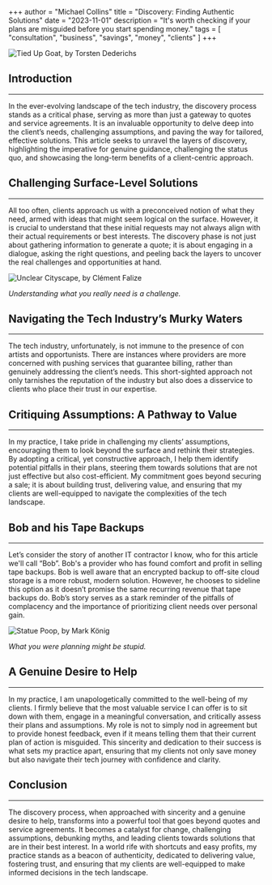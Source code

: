 
+++
author = "Michael Collins"
title = "Discovery: Finding Authentic Solutions"
date = "2023-11-01"
description = "It's worth checking if your plans are misguided before you start spending money."
tags = [
    "consultation",
    "business",
    "savings",
    "money",
    "clients"
]
+++

![Tied Up Goat, by Torsten Dederichs](https://perthserverplus.com/images/tied-up-goat.jpg#center)

## Introduction

---

In the ever-evolving landscape of the tech industry, the discovery process stands as a critical phase, serving as more than just a gateway to quotes and service agreements. It is an invaluable opportunity to delve deep into the client’s needs, challenging assumptions, and paving the way for tailored, effective solutions. This article seeks to unravel the layers of discovery, highlighting the imperative for genuine guidance, challenging the status quo, and showcasing the long-term benefits of a client-centric approach.


## Challenging Surface-Level Solutions

---

All too often, clients approach us with a preconceived notion of what they need, armed with ideas that might seem logical on the surface. However, it is crucial to understand that these initial requests may not always align with their actual requirements or best interests. The discovery phase is not just about gathering information to generate a quote; it is about engaging in a dialogue, asking the right questions, and peeling back the layers to uncover the real challenges and opportunities at hand.

![Unclear Cityscape, by Clément Falize](https://perthserverplus.com/images/unclear-cityscape.jpg#center)

_Understanding what you really need is a challenge._


## Navigating the Tech Industry’s Murky Waters

---

The tech industry, unfortunately, is not immune to the presence of con artists and opportunists. There are instances where providers are more concerned with pushing services that guarantee billing, rather than genuinely addressing the client’s needs. This short-sighted approach not only tarnishes the reputation of the industry but also does a disservice to clients who place their trust in our expertise.


## Critiquing Assumptions: A Pathway to Value

---

In my practice, I take pride in challenging my clients’ assumptions, encouraging them to look beyond the surface and rethink their strategies. By adopting a critical, yet constructive approach, I help them identify potential pitfalls in their plans, steering them towards solutions that are not just effective but also cost-efficient. My commitment goes beyond securing a sale; it is about building trust, delivering value, and ensuring that my clients are well-equipped to navigate the complexities of the tech landscape.


## Bob and his Tape Backups

---

Let’s consider the story of another IT contractor I know, who for this article we'll call “Bob”. Bob's a provider who has found comfort and profit in selling tape backups. Bob is well aware that an encrypted backup to off-site cloud storage is a more robust, modern solution. However, he chooses to sideline this option as it doesn’t promise the same recurring revenue that tape backups do. Bob’s story serves as a stark reminder of the pitfalls of complacency and the importance of prioritizing client needs over personal gain.

![Statue Poop, by Mark König](https://perthserverplus.com/images/statue-poop.jpg#center)

_What you were planning might be stupid._


## A Genuine Desire to Help

---

In my practice, I am unapologetically committed to the well-being of my clients. I firmly believe that the most valuable service I can offer is to sit down with them, engage in a meaningful conversation, and critically assess their plans and assumptions. My role is not to simply nod in agreement but to provide honest feedback, even if it means telling them that their current plan of action is misguided. This sincerity and dedication to their success is what sets my practice apart, ensuring that my clients not only save money but also navigate their tech journey with confidence and clarity.


## Conclusion

---

The discovery process, when approached with sincerity and a genuine desire to help, transforms into a powerful tool that goes beyond quotes and service agreements. It becomes a catalyst for change, challenging assumptions, debunking myths, and leading clients towards solutions that are in their best interest. In a world rife with shortcuts and easy profits, my practice stands as a beacon of authenticity, dedicated to delivering value, fostering trust, and ensuring that my clients are well-equipped to make informed decisions in the tech landscape.